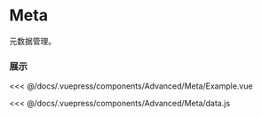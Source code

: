 # Meta
元数据管理。

### 展示
<Advanced-Meta-Example></Advanced-Meta-Example>

<<< @/docs/.vuepress/components/Advanced/Meta/Example.vue

<<< @/docs/.vuepress/components/Advanced/Meta/data.js
